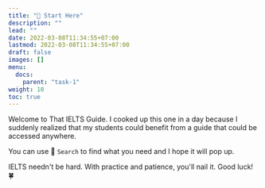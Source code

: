 ```yaml
---
title: "🌟 Start Here"
description: ""
lead: ""
date: 2022-03-08T11:34:55+07:00
lastmod: 2022-03-08T11:34:55+07:00
draft: false
images: []
menu:
  docs:
    parent: "task-1"
weight: 10
toc: true
---
```


Welcome to That IELTS Guide. I cooked up this one in a day because I suddenly realized that my students could benefit from a guide that could be accessed anywhere.

You can use 🔎 `Search` to find what you need and I hope it will pop up.

IELTS needn't be hard. With practice and patience, you'll nail it. Good luck! 🍀
